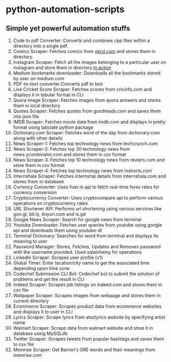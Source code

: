 # python-automation-scripts
## Simple yet powerful automation stuffs  
  
  1. Code to pdf Converter: Converts and combines cpp files within a directory into a single pdf.  
  2. Comics Scraper: Fetches comics from [xkcd.com](https:xkcd.com) and stores them in directory.
  3. Instagram Scraper: Fetch all the images belonging to a particular user on instagram and store them in directory.[In action](https://www.youtube.com/watch?v=n3JW35BYmzA)
  4. Medium bookmarks downloader: Downloads all the bookmarks stored by user on medium.com
  5. PDF-to-text converter:Converts pdf to text
  6. Live Cricket Score Scraper: Fetches scores from cricinfo.com and displays it in tabular format in CLI
  7. Quora Image Scraper: Fetches images from quora answers and stores them in local directory
  8. Quotes Scraper: Fetches quotes from goodreads.com and saves them into json file
  9. IMDB Scraper: Fetches movie data from imdb.com and displays in pretty format using tabulate python package
  10. Dictionary.com Scraper: Fetches word of the day from dictionary.com along with other details
  11. News Scraper-1: Fetches top technology news from techcrunch.com
  12. News Scraper-2: Fetches top 30 technology news from news.ycombinator.com and stores them in csv format
  13. News Scraper-3: Fetches top 10 technology news from reuters.com and store them in csv format
  14. News Scraper-4: Fetches top technology news from inshorts.com
  15. Internshala Scraper: Fetches internship details from internshala.com and stores them in database
  16. Currency Converter: Uses fixer.io api to fetch real-time forex rates for currency conversion
  17. Cryptocurrency Converter: Uses cryptocompare api to perform various operations on cryptocurrency rates
  18. URL Shortener API: Performs url shortening using various services like goo.gl, bit.ly, tinyurl.com and is.gd
  19. Google News Scraper: Search for google news from terminal
  20. Youtube Downloader: Fetches user queries from youtube using google api and downloads them using youtube-dl
  21. Terminal Dictionary: Searches for word from terminal and displays its meaning to user
  22. Password Manager: Stores, Fetches, Updates and Removes password with the username provided. Used sqlalchemy for operations  
  23. LinkedIn Scraper: Scrapes user profile (v1)
  24. Global Timer: Enter location/city name to get the associated time depending upon time zone  
  25. Codechef Submission CLI Bot: Codechef bot to submit the solution of problems and get the result in CLI  
  26. Indeed Scraper: Scrapes job listings on indeed.com and stores them in csv file  
  27. Wallpaper Scraper: Scrapes images from webpage and stores them in current directory  
  28. Ecommerce Scraper: Scrapes product data from ecommerce websites and displays it to user in CLI  
  29. Lyrics Scraper: Scrape lyrics from atozlyrics website by specifying artist name  
  30. Walmart Scraper: Scrape data from walmart website and store it in database using MySQLdb  
  31. Twitter Scraper: Scrapes tweets from popular hashtags and saves them to csv file  
  32. Memrise Scraper: Get Barron's GRE words and their meanings from memrise.com  
  